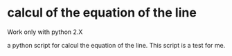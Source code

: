 calcul of the equation of the line
==========================
Work only with python 2.X



a python script for calcul the equation of the line. This script is a test for me.
